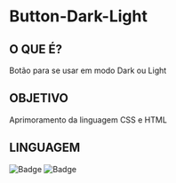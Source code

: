 # Button-Dark-Light

## O QUE É?
<p> Botão para se usar em modo Dark ou Light </p>

## OBJETIVO
<p> Aprimoramento da linguagem CSS e HTML </p>

## LINGUAGEM
![Badge](https://img.shields.io/static/v1?label=&message=HTML&color=e74c3c&style=for-the-badge)
![Badge](https://img.shields.io/static/v1?label=&message=CSS&color=3498db&style=for-the-badge)
